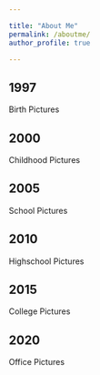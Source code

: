 ```yaml
---

title: "About Me"
permalink: /aboutme/
author_profile: true

---
```



<html>
<head>
<meta name="viewport" content="width=device-width, initial-scale=1.0">
<style>
* {
  box-sizing: border-box;
}

body {
  background-color: white;
  font-family: Helvetica, sans-serif;
}

/* The actual timeline (the vertical ruler) */
.timeline {
  position: relative;
  max-width: 1200px;
  margin: 0 auto;
}

/* The actual timeline (the vertical ruler) */
.timeline::after {
  content: '';
  position: absolute;
  width: 6px;
  background-color: #6D7B8D;
  top: 0;
  bottom: 0;
  left: 50%;
  margin-left: -3px;
}

/* Container around content */
.container {
  padding: 10px 40px;
  position: relative;
  background-color: #F0FFFF;
  border: 1px solid #6F4E37;
  width: 50%;
}

/* The circles on the timeline */
.container::after {
  content: '';
  position: absolute;
  width: 25px;
  height: 25px;
  right: -18px;
  background-color: #F0FFFF;
  border: 4px solid #6F4E37;
  top: 15px;
  border-radius: 50%;
  z-index: 1;
}

/* Place the container to the left */
.left {
  left: 0;
}

/* Place the container to the right */
.right {
  left: 50%;
}


/* Fix the circle for containers on the right side */
.right::after {
  left: -30px;
}

/* The actual content */
.content {
  padding: 20px 30px;
  background-color: #F0FFFF;
  position: relative;
  border-radius: 6px;
}

/* Media queries - Responsive timeline on screens less than 600px wide */
@media screen and (max-width: 600px) {
  /* Place the timelime to the left */
  .timeline::after {
  left: 31px;
  }
  
  /* Full-width containers */
  .container {
  width: 100%;
  padding-left: 70px;
  padding-right: 25px;
  }


  /* Make sure all circles are at the same spot */
  .left::after, .right::after {
  left: 15px;
  }
  
  /* Make all right containers behave like the left ones */
  .right {
  left: 0%;
  }
}
</style>
</head>
<body>

<div class="timeline">
  <div class="container left">
    <div class="content">
      <h2>1997</h2>
      <p>Birth Pictures</p>
    </div>
  </div>
  <div class="container right">
    <div class="content">
      <h2>2000</h2>
      <p>Childhood Pictures</p>
    </div>
  </div>
  <div class="container left">
    <div class="content">
      <h2>2005</h2>
      <p>School Pictures</p>
    </div>
  </div>
  <div class="container right">
    <div class="content">
      <h2>2010</h2>
      <p>Highschool Pictures</p>
    </div>
  </div>
  <div class="container left">
    <div class="content">
      <h2>2015</h2>
      <p>College Pictures</p>
    </div>
  </div>
  <div class="container right">
    <div class="content">
      <h2>2020</h2>
      <p>Office Pictures</p>
    </div>
  </div>
</div>

</body>
</html>
  


 
 

 


  

     



